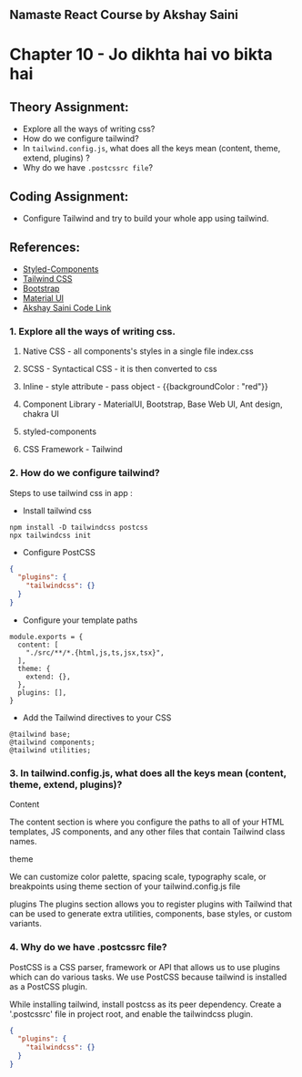 ## Namaste React Course by Akshay Saini
# Chapter 10 - Jo dikhta hai vo bikta hai


## Theory Assignment:
- Explore all the ways of writing css?
- How do we configure tailwind?
- In `tailwind.config.js`, what does all the keys mean (content, theme, extend, plugins) ?
- Why do we have `.postcssrc file`?


## Coding Assignment:
- Configure Tailwind and try to build your whole app using tailwind.

## References:
- [Styled-Components](https://styled-components.com/)
- [Tailwind CSS](https://tailwindcss.com/)
- [Bootstrap](https://getbootstrap.com/)
- [Material UI](https://mui.com/)
- [Akshay Saini Code Link](https://bitbucket.org/namastedev/namaste-react-live/src/master/)


### 1. Explore all the ways of writing css.

1. Native CSS - all components's styles in a single file index.css

2. SCSS - Syntactical CSS - it is then converted to css 

3. Inline - style attribute - pass object - {{backgroundColor : "red"}}

4. Component Library - MaterialUI, Bootstrap, Base Web UI, Ant design, chakra UI

5. styled-components 

6. CSS Framework - Tailwind 

### 2. How do we configure tailwind?

<ans>Steps to use tailwind css in app : </ans>
- Install tailwind css
```
npm install -D tailwindcss postcss
npx tailwindcss init
```
- Configure PostCSS
```json
{
  "plugins": {
    "tailwindcss": {}
  }
}
```

- Configure your template paths

```
module.exports = {
  content: [
    "./src/**/*.{html,js,ts,jsx,tsx}",
  ],
  theme: {
    extend: {},
  },
  plugins: [],
}
```
- Add the Tailwind directives to your CSS
```
@tailwind base;
@tailwind components;
@tailwind utilities;
```

### 3. In tailwind.config.js, what does all the keys mean (content, theme, extend, plugins)?

Content 

The content section is where you configure the paths to all of your HTML templates, JS components, and any other files that contain Tailwind class names.

theme 

We can customize color palette, spacing scale, typography scale, or breakpoints using theme section of your tailwind.config.js file

plugins 
The plugins section allows you to register plugins with Tailwind that can be used to generate extra utilities, components, base styles, or custom variants.


### 4. Why do we have .postcssrc file?

PostCSS is a CSS parser, framework or API that allows us to use plugins which can do various tasks. We use PostCSS because tailwind is installed as a PostCSS plugin. 

While installing tailwind, install postcss as its peer dependency. Create a '.postcssrc' file in project root, and enable the tailwindcss plugin.

```json
{
  "plugins": {
    "tailwindcss": {}
  }
}
```
